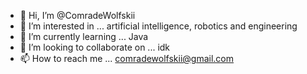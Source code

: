- 👋 Hi, I’m @ComradeWolfskii
- 👀 I’m interested in ... artificial intelligence, robotics and engineering
- 🌱 I’m currently learning ... Java
- 💞️ I’m looking to collaborate on ... idk
- 📫 How to reach me ... comradewolfskii@gmail.com

<!---
ComradeWolfskii/ComradeWolfskii is a ✨ special ✨ repository because its `README.md` (this file) appears on your GitHub profile.
You can click the Preview link to take a look at your changes.
--->
